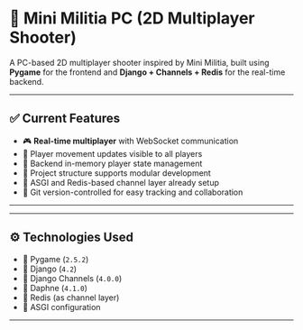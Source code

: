 # 🔫 Mini Militia PC (2D Multiplayer Shooter)

A PC-based 2D multiplayer shooter inspired by Mini Militia, built using **Pygame** for the frontend and **Django + Channels + Redis** for the real-time backend.

---

## ✅ Current Features

- 🎮 **Real-time multiplayer** with WebSocket communication
- 📡 Player movement updates visible to all players
- 🧠 Backend in-memory player state management
- 🧱 Project structure supports modular development
- 🧵 ASGI and Redis-based channel layer already setup
- 🚀 Git version-controlled for easy tracking and collaboration

---

---

## ⚙️ Technologies Used

- 🎯 Pygame (`2.5.2`)
- 🔌 Django (`4.2`)
- 🧵 Django Channels (`4.0.0`)
- 🔄 Daphne (`4.1.0`)
- 📡 Redis (as channel layer)
- 🔐 ASGI configuration

---